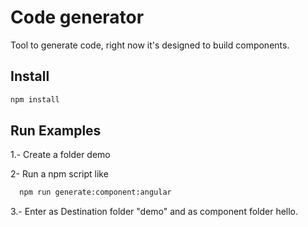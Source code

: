 # Code generator

Tool to generate code, right now it's designed to build components.

## Install

```sh
npm install
```

## Run Examples

1.- Create a folder demo

2- Run a npm script like

```sh
  npm run generate:component:angular
```

3.- Enter as Destination folder "demo" and as component folder hello.
